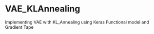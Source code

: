 # VAE_KLAnnealing
Implementing VAE with KL_Annealing using Keras Functional model and Gradient Tape
